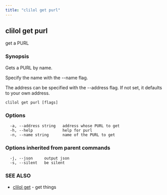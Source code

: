```yaml
---
title: "clilol get purl"
---
```

## clilol get purl

get a PURL

### Synopsis

Gets a PURL by name.

Specify the name with the --name flag.

The address can be specified with the --address flag. If not set,
it defaults to your own address.

```
clilol get purl [flags]
```

### Options

```
  -a, --address string   address whose PURL to get
  -h, --help             help for purl
  -n, --name string      name of the PURL to get
```

### Options inherited from parent commands

```
  -j, --json     output json
  -s, --silent   be silent
```

### SEE ALSO

* [clilol get](clilol_get.md)	 - get things

